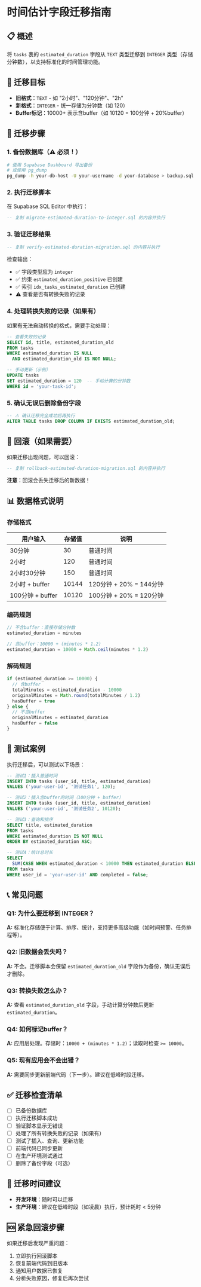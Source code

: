 # 时间估计字段迁移指南

## 📋 概述

将 `tasks` 表的 `estimated_duration` 字段从 `TEXT` 类型迁移到 `INTEGER` 类型（存储分钟数），以支持标准化的时间管理功能。

## 🎯 迁移目标

- **旧格式**：`TEXT` - 如 "2小时"、"120分钟"、"2h"
- **新格式**：`INTEGER` - 统一存储为分钟数（如 120）
- **Buffer标记**：10000+ 表示含buffer（如 10120 = 100分钟 + 20%buffer）

## 📝 迁移步骤

### 1. 备份数据库（⚠️ 必须！）

```bash
# 使用 Supabase Dashboard 导出备份
# 或使用 pg_dump
pg_dump -h your-db-host -U your-username -d your-database > backup.sql
```

### 2. 执行迁移脚本

在 Supabase SQL Editor 中执行：

```sql
-- 复制 migrate-estimated-duration-to-integer.sql 的内容并执行
```

### 3. 验证迁移结果

```sql
-- 复制 verify-estimated-duration-migration.sql 的内容并执行
```

检查输出：
- ✅ 字段类型应为 `integer`
- ✅ 约束 `estimated_duration_positive` 已创建
- ✅ 索引 `idx_tasks_estimated_duration` 已创建
- ⚠️ 查看是否有转换失败的记录

### 4. 处理转换失败的记录（如果有）

如果有无法自动转换的格式，需要手动处理：

```sql
-- 查看失败的记录
SELECT id, title, estimated_duration_old 
FROM tasks 
WHERE estimated_duration IS NULL 
  AND estimated_duration_old IS NOT NULL;

-- 手动更新（示例）
UPDATE tasks 
SET estimated_duration = 120  -- 手动计算的分钟数
WHERE id = 'your-task-id';
```

### 5. 确认无误后删除备份字段

```sql
-- ⚠️ 确认迁移完全成功后再执行
ALTER TABLE tasks DROP COLUMN IF EXISTS estimated_duration_old;
```

## 🔄 回滚（如果需要）

如果迁移出现问题，可以回滚：

```sql
-- 复制 rollback-estimated-duration-migration.sql 的内容并执行
```

**注意**：回滚会丢失迁移后的新数据！

## 📊 数据格式说明

### 存储格式

| 用户输入 | 存储值 | 说明 |
|---------|-------|------|
| 30分钟 | 30 | 普通时间 |
| 2小时 | 120 | 普通时间 |
| 2小时30分钟 | 150 | 普通时间 |
| 2小时 + buffer | 10144 | 120分钟 + 20% = 144分钟 |
| 100分钟 + buffer | 10120 | 100分钟 + 20% = 120分钟 |

### 编码规则

```typescript
// 不含buffer：直接存储分钟数
estimated_duration = minutes

// 含buffer：10000 + (minutes * 1.2)
estimated_duration = 10000 + Math.ceil(minutes * 1.2)
```

### 解码规则

```typescript
if (estimated_duration >= 10000) {
  // 含buffer
  totalMinutes = estimated_duration - 10000
  originalMinutes = Math.round(totalMinutes / 1.2)
  hasBuffer = true
} else {
  // 不含buffer
  originalMinutes = estimated_duration
  hasBuffer = false
}
```

## 🧪 测试案例

执行迁移后，可以测试以下场景：

```sql
-- 测试1：插入普通时间
INSERT INTO tasks (user_id, title, estimated_duration) 
VALUES ('your-user-id', '测试任务1', 120);

-- 测试2：插入含buffer的时间（100分钟 + buffer）
INSERT INTO tasks (user_id, title, estimated_duration) 
VALUES ('your-user-id', '测试任务2', 10120);

-- 测试3：查询和排序
SELECT title, estimated_duration 
FROM tasks 
WHERE estimated_duration IS NOT NULL
ORDER BY estimated_duration ASC;

-- 测试4：统计总时长
SELECT 
  SUM(CASE WHEN estimated_duration < 10000 THEN estimated_duration ELSE estimated_duration - 10000 END) / 60.0 as total_hours
FROM tasks
WHERE user_id = 'your-user-id' AND completed = false;
```

## 📞 常见问题

### Q1: 为什么要迁移到 INTEGER？
**A:** 标准化存储便于计算、排序、统计，支持更多高级功能（如时间预警、任务排程等）。

### Q2: 旧数据会丢失吗？
**A:** 不会。迁移脚本会保留 `estimated_duration_old` 字段作为备份，确认无误后才删除。

### Q3: 转换失败怎么办？
**A:** 查看 `estimated_duration_old` 字段，手动计算分钟数后更新 `estimated_duration`。

### Q4: 如何标记buffer？
**A:** 应用层处理。存储时：`10000 + (minutes * 1.2)`；读取时检查 `>= 10000`。

### Q5: 现有应用会不会出错？
**A:** 需要同步更新前端代码（下一步）。建议在低峰时段迁移。

## ✅ 迁移检查清单

- [ ] 已备份数据库
- [ ] 执行迁移脚本成功
- [ ] 验证脚本显示无错误
- [ ] 处理了所有转换失败的记录（如果有）
- [ ] 测试了插入、查询、更新功能
- [ ] 前端代码已同步更新
- [ ] 在生产环境测试通过
- [ ] 删除了备份字段（可选）

## 📅 迁移时间建议

- **开发环境**：随时可以迁移
- **生产环境**：建议在低峰时段（如凌晨）执行，预计耗时 < 5分钟

## 🆘 紧急回滚步骤

如果迁移后发现严重问题：

1. 立即执行回滚脚本
2. 恢复前端代码到旧版本
3. 通知用户数据已恢复
4. 分析失败原因，修复后再次尝试







